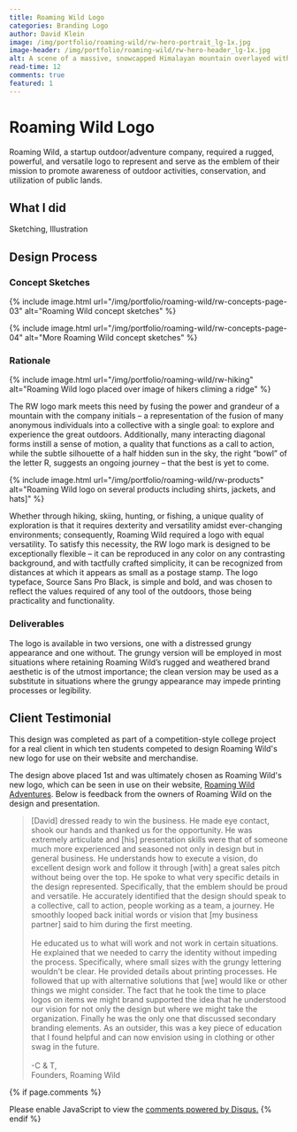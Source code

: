 ```yaml
---
title: Roaming Wild Logo
categories: Branding Logo
author: David Klein
image: /img/portfolio/roaming-wild/rw-hero-portrait_lg-1x.jpg
image-header: /img/portfolio/roaming-wild/rw-hero-header_lg-1x.jpg
alt: A scene of a massive, snowcapped Himalayan mountain overlayed with the Roaming Wild logo.
read-time: 12
comments: true
featured: 1
---
```


# Roaming Wild Logo

Roaming Wild, a startup outdoor/adventure company, required a rugged, powerful, and versatile logo to represent and serve as the emblem of their mission to promote awareness of outdoor activities, conservation, and utilization of public lands.

## What I did

Sketching, Illustration

## Design Process

### Concept Sketches

<p>{% include image.html url="/img/portfolio/roaming-wild/rw-concepts-page-03" alt="Roaming Wild concept sketches" %}</p>
<p>{% include image.html url="/img/portfolio/roaming-wild/rw-concepts-page-04" alt="More Roaming Wild concept sketches" %}</p>

### Rationale

<p>{% include image.html url="/img/portfolio/roaming-wild/rw-hiking" alt="Roaming Wild logo placed over image of hikers climing a ridge" %}</p>

The RW logo mark meets this need by fusing the power and grandeur of a mountain with the company initials – a representation of the fusion of many anonymous individuals into a collective with a single goal: to explore and experience the great outdoors. Additionally, many interacting diagonal forms instill a sense of motion, a quality that functions as a call to action, while the subtle silhouette of a half hidden sun in the sky, the right “bowl” of the letter R, suggests an ongoing journey – that the best is yet to come.

<p>{% include image.html url="/img/portfolio/roaming-wild/rw-products" alt="Roaming Wild logo on several products including shirts, jackets, and hats]" %}</p>

Whether through hiking, skiing, hunting, or fishing, a unique quality of exploration is that it requires dexterity and versatility amidst ever-changing environments; consequently, Roaming Wild required a logo with equal versatility. To satisfy this necessity, the RW logo mark is designed to be exceptionally flexible – it can be reproduced in any color on any contrasting background, and with tactfully crafted simplicity, it can be recognized from distances at which it appears as small as a postage stamp. The logo typeface, Source Sans Pro Black, is simple and bold, and was chosen to reflect the values required of any tool of the outdoors, those being practicality and functionality.

### Deliverables

The logo is available in two versions, one with a distressed grungy appearance and one without. The grungy version will be employed in most situations where retaining Roaming Wild’s rugged and weathered brand aesthetic is of the utmost importance; the clean version may be used as a substitute in situations where the grungy appearance may impede printing processes or legibility.

## Client Testimonial

This design was completed as part of a competition-style college project for a real client in which ten students competed to design Roaming Wild's new logo for use on their website and merchandise.

The design above placed 1st and was ultimately chosen as Roaming Wild's new logo, which can be seen in use on their website, <a href="https://www.roamingwildadventures.com/" target="_blank">Roaming Wild Adventures</a>. Below is feedback from the owners of Roaming Wild on the design and presentation.

> [David] dressed ready to win the business. He made eye contact, shook our hands and thanked us for the opportunity. He was extremely articulate and [his] presentation skills were that of someone much more experienced and seasoned not only in design but in general business. He understands how to execute a vision, do excellent design work and follow it through [with] a great sales pitch without being over the top. He spoke to what very specific details in the design represented. Specifically, that the emblem should be proud and versatile. He accurately identified that the design should speak to a collective, call to action, people working as a team, a journey. He smoothly looped back initial words or vision that [my business partner] said to him during the first meeting.<br><br>He educated us to what will work and not work in certain situations. He explained that we needed to carry the identity without impeding the process. Specifically, where small sizes with the grungy lettering wouldn't be clear. He provided details about printing processes. He followed that up with alternative solutions that [we] would like or other things we might consider. The fact that he took the time to place logos on items we might brand supported the idea that he understood our vision for not only the design but where we might take the organization. Finally he was the only one that discussed secondary branding elements. As an outsider, this was a key piece of education that I found helpful and can now envision using in clothing or other swag in the future.<br><br>-C & T,<br>Founders, Roaming Wild

{% if page.comments %}
<div id="disqus_thread"></div>
<script>
/**
*  RECOMMENDED CONFIGURATION VARIABLES: EDIT AND UNCOMMENT THE SECTION BELOW TO INSERT DYNAMIC VALUES FROM YOUR PLATFORM OR CMS.
*  LEARN WHY DEFINING THESE VARIABLES IS IMPORTANT: https://disqus.com/admin/universalcode/#configuration-variables*/
/*
var disqus_config = function () {
this.page.url = PAGE_URL;  // Replace PAGE_URL with your page's canonical URL variable
this.page.identifier = PAGE_IDENTIFIER; // Replace PAGE_IDENTIFIER with your page's unique identifier variable
};
*/
(function() { // DON'T EDIT BELOW THIS LINE
var d = document, s = d.createElement('script');
s.src = 'https://klein-visual.disqus.com/embed.js';
s.setAttribute('data-timestamp', +new Date());
(d.head || d.body).appendChild(s);
})();
</script>
<noscript>Please enable JavaScript to view the <a href="https://disqus.com/?ref_noscript">comments powered by Disqus.</a></noscript>
{% endif %}
